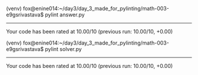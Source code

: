 (venv) fox@enine014:~/day3/day_3_made_for_pylinting/math-003-e9gsrivastava$ pylint answer.py 

--------------------------------------------------------------------
Your code has been rated at 10.00/10 (previous run: 10.00/10, +0.00)

(venv) fox@enine014:~/day3/day_3_made_for_pylinting/math-003-e9gsrivastava$ pylint solver.py 

--------------------------------------------------------------------
Your code has been rated at 10.00/10 (previous run: 10.00/10, +0.00)

